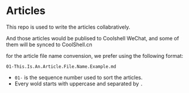 # Articles

This repo is used to write the articles collabratively.

And those articles would be publised to Coolshell WeChat, and some of them will be synced to CoolShell.cn


for the article file name convension, we prefer using the following format:

`01-This.Is.An.Article.File.Name.Example.md`

- `01-` is the sequence number used to sort the articles.
- Every wold starts with uppercase and separated by `.`
